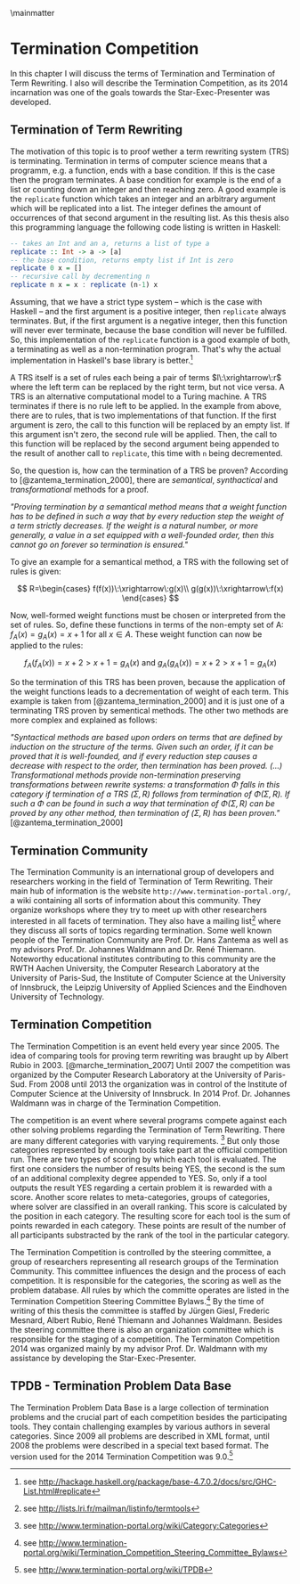\mainmatter

# Termination Competition

In this chapter I will discuss the terms of Termination and Termination of Term Rewriting. I also will describe the Termination Competition, as its 2014 incarnation was one of the goals towards the Star-Exec-Presenter was developed.

## Termination of Term Rewriting

The motivation of this topic is to proof wether a term rewriting system (TRS) is terminating. Termination in terms of computer science means that a programm, e.g. a function, ends with a base condition. If this is the case then the program terminates. A base condition for example is the end of a list or counting down an integer and then reaching zero. A good example is the `replicate` function which takes an integer and an arbitrary argument which will be replicated into a list. The integer defines the amount of occurrences of that second argument in the resulting list. As this thesis also this programming language the following code listing is written in Haskell:

```haskell
-- takes an Int and an a, returns a list of type a
replicate :: Int -> a -> [a]
-- the base condition, returns empty list if Int is zero
replicate 0 x = []
-- recursive call by decrementing n
replicate n x = x : replicate (n-1) x
```

Assuming, that we have a strict type system – which is the case with Haskell – and the first argument is a positive integer, then `replicate` always terminates. But, if the first argument is a negative integer, then this function will never ever terminate, because the base condition will never be fulfilled. So, this implementation of the `replicate` function is a good example of both, a terminating as well as a non-termination program. That's why the actual implementation in Haskell's base library is better.[^replicate]

[^replicate]: see http://hackage.haskell.org/package/base-4.7.0.2/docs/src/GHC-List.html#replicate

A TRS itself is a set of rules each being a pair of terms $l\:\xrightarrow\:r$ where the left term can be replaced by the right term, but not vice versa. A TRS is an alternative computational model to a Turing machine. A TRS terminates if there is no rule left to be applied. In the example from above, there are to rules, that is two implementations of that function. If the first argument is zero, the call to this function will be replaced by an empty list. If this argument isn't zero, the second rule will be applied. Then, the call to this function will be replaced by the second argument being appended to the result of another call to `replicate`, this time with `n` being decremented.

So, the question is, how can the termination of a TRS be proven? According to [@zantema_termination_2000], there are _semantical_, _synthactical_ and _transformational_ methods for a proof.

_"Proving termination by a semantical method means that a weight function has to be defined in such a way that by every reduction step the weight of a term strictly decreases. If the weight is a natural number, or more generally, a value in a set equipped with a well-founded order, then this cannot go on forever so termination is ensured."_

To give an example for a semantical method, a TRS with the following set of rules is given:

$$
R=\begin{cases}
f(f(x))\:\xrightarrow\:g(x)\\
g(g(x))\:\xrightarrow\:f(x)
\end{cases}
$$

Now, well-formed weight functions must be chosen or interpreted from the set of rules. So, define these functions in terms of the non-empty set of A: $f_{A}(x)=g_{A}(x)=x+1$ for all $x \in A$. These weight function can now be applied to the rules:

$$
f_{A}(f_{A}(x))=x+2 > x+1=g_{A}(x) \text{ and } g_{A}(g_{A}(x))=x+2 > x+1=g_{A}(x)
$$

So the termination of this TRS has been proven, because the application of the weight functions leads to a decrementation of weight of each term. This example is taken from [@zantema_termination_2000] and it is just one of a terminating TRS proven by sementical methods. The other two methods are more complex and explained as follows:

_"Syntactical methods are based upon orders on terms that are defined by induction on the structure of the terms. Given such an order, if it can be proved that it is well-founded, and if every reduction step causes a decrease with respect to the order, then termination has been proved. (...) Transformational methods provide non-termination preserving transformations between rewrite systems: a transformation $\Phi$ falls in this category if termination of a TRS $(\Sigma,R)$ follows from termination of $\Phi(\Sigma,R)$. If such a $\Phi$ can be found in such a way that termination of $\Phi(\Sigma,R)$ can be proved by any other method, then termination of $(\Sigma,R)$ has been proven."_ [@zantema_termination_2000]

## Termination Community

The Termination Community is an international group of developers and researchers working in the field of Termination of Term Rewriting. Their main hub of information is the website `http://www.termination-portal.org/`, a wiki containing all sorts of information about this community. They organize workshops where they try to meet up with other researchers interested in all facets of termination. They also have a mailing list[^termtools] where they discuss all sorts of topics regarding termination. Some well known people of the Termination Community are Prof. Dr. Hans Zantema as well as my advisors Prof. Dr. Johannes Waldmann and Dr. René Thiemann. Noteworthy educational institutes contributing to this community are the RWTH Aachen University, the Computer Research Laboratory at the University of Paris-Sud, the Institute of Computer Science at the University of Innsbruck, the Leipzig University of Applied Sciences and the Eindhoven University of Technology.

[^termtools]: see http://lists.lri.fr/mailman/listinfo/termtools

<!-- TODO: too short? -->

## Termination Competition

The Termination Competition is an event held every year since 2005. The idea of comparing tools for proving term rewriting was braught up by Albert Rubio in 2003. [@marche_termination_2007] Until 2007 the competition was organized by the Computer Research Laboratory at the University of Paris-Sud. From 2008 until 2013 the organization was in control of the Institute of Computer Science at the University of Innsbruck. In 2014 Prof. Dr. Johannes Waldmann was in charge of the Termination Competition.

The competition is an event where several programs compete against each other solving problems regarding the Termination of Term Rewriting. There are many different categories with varying requirements. [^categories] But only those categories represented by enough tools take part at the official competition run. There are two types of scoring by which each tool is evaluated. The first one considers the number of results being YES, the second is the sum of an additional complexity degree appended to YES. So, only if a tool outputs the result YES regarding a certain problem it is rewarded with a score. Another score relates to meta-categories, groups of categories, where solver are classified in an overall ranking. This score is calculated by the position in each category. The resulting score for each tool is the sum of points rewarded in each category. These points are result of the number of all participants substracted by the rank of the tool in the particular category.

[^categories]: see http://www.termination-portal.org/wiki/Category:Categories

The Termination Competition is controlled by the steering committee, a group of researchers representing all research groups of the Termination Community. This committee influences the design and the process of each competition. It is responsible for the categories, the scoring as well as the problem database. All rules by which the committe operates are listed in the Termination Competition Steering Committee Bylaws.[^bylaws] By the time of writing of this thesis the committee is staffed by Jürgen Giesl, Frederic Mesnard, Albert Rubio, René Thiemann and Johannes Waldmann. Besides the steering committee there is also an organization committee which is responsible for the staging of a competition. The Terminaton Competition 2014 was organized mainly by my advisor Prof. Dr. Waldmann with my assistance by developing the Star-Exec-Presenter.

<!-- TODO: add organization committee and rules -->

[^bylaws]: see http://www.termination-portal.org/wiki/Termination_Competition_Steering_Committee_Bylaws

## TPDB - Termination Problem Data Base

The Termination Problem Data Base is a large collection of termination problems and the crucial part of each competition besides the participating tools. They contain challenging examples by various authors in several categories. Since 2009 all problems are described in XML format, until 2008 the problems were described in a special text based format. The version used for the 2014 Termination Competition was 9.0.[^tpdb]

[^tpdb]: see http://www.termination-portal.org/wiki/TPDB
